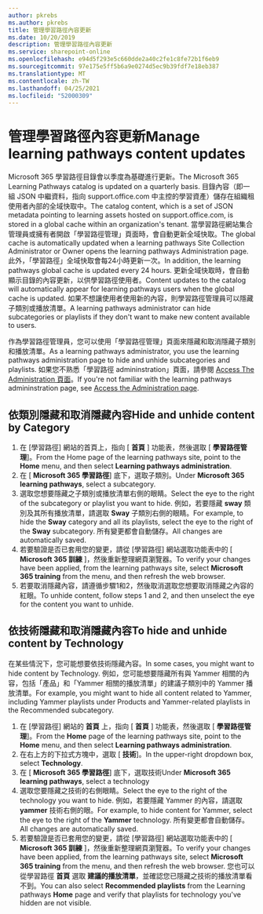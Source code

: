 ```yaml
---
author: pkrebs
ms.author: pkrebs
title: 管理學習路徑內容更新
ms.date: 10/20/2019
description: 管理學習路徑內容更新
ms.service: sharepoint-online
ms.openlocfilehash: e94d5f293e5c660dde2a40c2fe1c8fe72b1f6eb9
ms.sourcegitcommit: 97e175e5ff5b6a9e0274d5ec9b39fdf7e18eb387
ms.translationtype: MT
ms.contentlocale: zh-TW
ms.lasthandoff: 04/25/2021
ms.locfileid: "52000309"
---
```

# <a name="manage-learning-pathways-content-updates"></a><span data-ttu-id="f7aca-103">管理學習路徑內容更新</span><span class="sxs-lookup"><span data-stu-id="f7aca-103">Manage learning pathways content updates</span></span>
<span data-ttu-id="f7aca-104">Microsoft 365 學習路徑目錄會以季度為基礎進行更新。</span><span class="sxs-lookup"><span data-stu-id="f7aca-104">The Microsoft 365 Learning Pathways catalog is updated on a quarterly basis.</span></span> <span data-ttu-id="f7aca-105">目錄內容（即一組 JSON 中繼資料，指向 support.office.com 中主控的學習資產）儲存在組織租使用者內部的全域快取中。</span><span class="sxs-lookup"><span data-stu-id="f7aca-105">The catalog content, which is a set of JSON metadata pointing to learning assets hosted on support.office.com, is stored in a global cache within an organization's tenant.</span></span> <span data-ttu-id="f7aca-106">當學習路徑網站集合管理員或擁有者開啟「學習路徑管理」頁面時，會自動更新全域快取。</span><span class="sxs-lookup"><span data-stu-id="f7aca-106">The global cache is automatically updated when a learning pathways Site Collection Administrator or Owner opens the learning pathways Administration page.</span></span> <span data-ttu-id="f7aca-107">此外，「學習路徑」全域快取會每24小時更新一次。</span><span class="sxs-lookup"><span data-stu-id="f7aca-107">In addition, the learning pathways global cache is updated every 24 hours.</span></span> <span data-ttu-id="f7aca-108">更新全域快取時，會自動顯示目錄的內容更新，以供學習路徑使用者。</span><span class="sxs-lookup"><span data-stu-id="f7aca-108">Content updates to the catalog will automatically appear for learning pathways users when the global cache is updated.</span></span> <span data-ttu-id="f7aca-109">如果不想讓使用者使用新的內容，則學習路徑管理員可以隱藏子類別或播放清單。</span><span class="sxs-lookup"><span data-stu-id="f7aca-109">A learning pathways administrator can hide subcategories or playlists if they don't want to make new content available to users.</span></span>

<span data-ttu-id="f7aca-110">作為學習路徑管理員，您可以使用「學習路徑管理」頁面來隱藏和取消隱藏子類別和播放清單。</span><span class="sxs-lookup"><span data-stu-id="f7aca-110">As a learning pathways administrator, you use the learning pathways administration page to hide and unhide subcategories and playlists.</span></span> <span data-ttu-id="f7aca-111">如果您不熟悉「學習路徑 admininstration」頁面，請參閱 [Access The Administration 頁面](custom_accessadmin.md)。</span><span class="sxs-lookup"><span data-stu-id="f7aca-111">If you're not familiar with the learning pathways admininstration page, see [Access the Administration page](custom_accessadmin.md).</span></span>

## <a name="hide-and-unhide-content-by-category"></a><span data-ttu-id="f7aca-112">依類別隱藏和取消隱藏內容</span><span class="sxs-lookup"><span data-stu-id="f7aca-112">Hide and unhide content by Category</span></span>
1. <span data-ttu-id="f7aca-113">在 [學習路徑] 網站的首頁上，指向 [ **首頁** ] 功能表，然後選取 [ **學習路徑管理**]。</span><span class="sxs-lookup"><span data-stu-id="f7aca-113">From the Home page of the learning pathways site, point to the **Home** menu, and then select **Learning pathways administration**.</span></span>
2. <span data-ttu-id="f7aca-114">在 [ **Microsoft 365 學習路徑**] 底下，選取子類別。</span><span class="sxs-lookup"><span data-stu-id="f7aca-114">Under **Microsoft 365 learning pathways**, select a subcategory.</span></span>
3. <span data-ttu-id="f7aca-115">選取您想要隱藏之子類別或播放清單右側的眼睛。</span><span class="sxs-lookup"><span data-stu-id="f7aca-115">Select the eye to the right of the subcategory or playlist you want to hide.</span></span> <span data-ttu-id="f7aca-116">例如，若要隱藏 **sway** 類別及其所有播放清單，請選取 **Sway** 子類別右側的眼睛。</span><span class="sxs-lookup"><span data-stu-id="f7aca-116">For example, to hide the **Sway** category and all its playlists, select the eye to the right of the **Sway** subcategory.</span></span> <span data-ttu-id="f7aca-117">所有變更都會自動儲存。</span><span class="sxs-lookup"><span data-stu-id="f7aca-117">All changes are automatically saved.</span></span>
4. <span data-ttu-id="f7aca-118">若要驗證是否已套用您的變更，請從 [學習路徑] 網站選取功能表中的 [ **Microsoft 365 訓練** ]，然後重新整理網頁瀏覽器。</span><span class="sxs-lookup"><span data-stu-id="f7aca-118">To verify your changes have been applied, from the learning pathways site, select **Microsoft 365 training** from the menu, and then refresh the web browser.</span></span>
5. <span data-ttu-id="f7aca-119">若要取消隱藏內容，請遵循步驟1和2，然後取消選取您想要取消隱藏之內容的紅眼。</span><span class="sxs-lookup"><span data-stu-id="f7aca-119">To unhide content, follow steps 1 and 2, and then unselect the eye for the content you want to unhide.</span></span>

## <a name="to-hide-and-unhide-content-by-technology"></a><span data-ttu-id="f7aca-120">依技術隱藏和取消隱藏內容</span><span class="sxs-lookup"><span data-stu-id="f7aca-120">To hide and unhide content by Technology</span></span>
<span data-ttu-id="f7aca-121">在某些情況下，您可能想要依技術隱藏內容。</span><span class="sxs-lookup"><span data-stu-id="f7aca-121">In some cases, you might want to hide content by Technology.</span></span> <span data-ttu-id="f7aca-122">例如，您可能想要隱藏所有與 Yammer 相關的內容，包括「產品」和「Yammer 相關的播放清單」的建議子類別中的 Yammer 播放清單。</span><span class="sxs-lookup"><span data-stu-id="f7aca-122">For example, you might want to hide all content related to Yammer, including Yammer playlists under Products and Yammer-related playlists in the Recommended subcategory.</span></span>

1. <span data-ttu-id="f7aca-123">在 [學習路徑] 網站的 **首頁** 上，指向 [ **首頁** ] 功能表，然後選取 [ **學習路徑管理**]。</span><span class="sxs-lookup"><span data-stu-id="f7aca-123">From the **Home** page of the learning pathways site, point to the **Home** menu, and then select **Learning pathways administration**.</span></span>
2. <span data-ttu-id="f7aca-124">在右上方的下拉式方塊中，選取 [ **技術**]。</span><span class="sxs-lookup"><span data-stu-id="f7aca-124">In the upper-right dropdown box, select **Technology**.</span></span>
3. <span data-ttu-id="f7aca-125">在 [ **Microsoft 365 學習路徑**] 底下，選取技術</span><span class="sxs-lookup"><span data-stu-id="f7aca-125">Under **Microsoft 365 learning pathways**, select a technology</span></span>
4. <span data-ttu-id="f7aca-126">選取您要隱藏之技術的右側眼睛。</span><span class="sxs-lookup"><span data-stu-id="f7aca-126">Select the eye to the right of the technology you want to hide.</span></span> <span data-ttu-id="f7aca-127">例如，若要隱藏 Yammer 的內容，請選取 **yammer** 技術右側的眼。</span><span class="sxs-lookup"><span data-stu-id="f7aca-127">For example, to hide content for Yammer, select the eye to the right of the **Yammer** technology.</span></span> <span data-ttu-id="f7aca-128">所有變更都會自動儲存。</span><span class="sxs-lookup"><span data-stu-id="f7aca-128">All changes are automatically saved.</span></span>
5. <span data-ttu-id="f7aca-129">若要驗證是否已套用您的變更，請從 [學習路徑] 網站選取功能表中的 [ **Microsoft 365 訓練** ]，然後重新整理網頁瀏覽器。</span><span class="sxs-lookup"><span data-stu-id="f7aca-129">To verify your changes have been applied, from the learning pathways site, select **Microsoft 365 training** from the menu, and then refresh the web browser.</span></span> <span data-ttu-id="f7aca-130">您也可以從學習路徑 **首頁** 選取 **建議的播放清單**，並確認您已隱藏之技術的播放清單看不到。</span><span class="sxs-lookup"><span data-stu-id="f7aca-130">You can also select **Recommended playlists** from the Learning pathways **Home** page and verify that playlists for technology you've hidden are not visible.</span></span>

